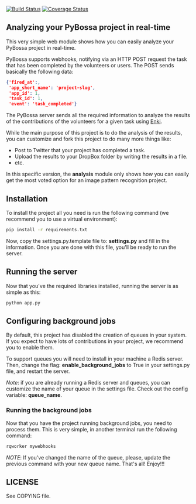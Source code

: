 [![Build
Status](https://travis-ci.org/PyBossa/webhooks.svg)](https://travis-ci.org/PyBossa/webhooks)
[![Coverage Status](https://img.shields.io/coveralls/PyBossa/webhooks.svg)](https://coveralls.io/r/PyBossa/webhooks?branch=master)
## Analyzing your PyBossa project in real-time

This very simple web module shows how you can easily analyze your PyBossa
project in real-time.

PyBossa supports webhooks, notifying via an HTTP POST request the task that has
been completed by the volunteers or users. The POST sends basically the
following data:

```JSON
{'fired_at':,
 'app_short_name': 'project-slug',
 'app_id': 1,
 'task_id': 1,
 'event': 'task_completed'} 
```

The PyBossa server sends all the required information to analyze the results of
the contributions of the volunteers for a given task using
[Enki](https://github.com/PyBossa/enki).

While the main purpose of this project is to do the analysis of the results,
you can customize and fork this project to do many more things like:

 * Post to Twitter that your project has completed a task.
 * Upload the results to your DropBox folder by writing the results in a file.
 * etc.

In this specific version, the **analysis** module only shows how you can easily 
get the most voted option for an image pattern recognition project.

## Installation

To install the project all you need is run the following command (we recommend
you to use a virtual environment):

```bash
pip install -r requirements.txt
```

Now, copy the settings.py.template file to: **settings.py** and fill in the
information. Once you are done with this file, you'll be ready to run the
server.

## Running the server

Now that you've the required libraries installed, running the server is as
simple as this:

```bash
python app.py
```

## Configuring background jobs

By default, this project has disabled the creation of queues in your system. If
you expect to have lots of contributions in your project, we recommend you to
enable them.

To support queues you will need to install in your machine a Redis server.
Then, change the flag: **enable_background_jobs** to True in your settings.py
file, and restart the server. 

*Note*: if you are already running a Redis server and queues, you can customize
the name of your queue in the settings file. Check out the config variable:
**queue_name**.

### Running the background jobs

Now that you have the project running background jobs, you need to process
them. This is very simple, in another terminal run the following command:

```bash
rqworker mywebhooks
```

*NOTE*: If you've changed the name of the queue, please, update the previous
command with your new queue name. That's all! Enjoy!!!

## LICENSE

See COPYING file.
